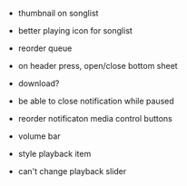 - thumbnail on songlist
- better playing icon for songlist
- reorder queue

- on header press, open/close bottom sheet

- download?
- be able to close notification while paused
- reorder notificaton media control buttons
- volume bar
- style playback item
- can't change playback slider
